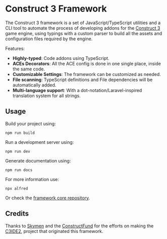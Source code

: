 # Construct 3 Framework

The Construct 3 framework is a set of JavaScript/TypeScript utilities and a CLI tool to automate the process of developing addons for the [Construct 3](https://construct.net) game engine, using typings with a custom parser to build all the assets and configuration files required by the engine.

Features:
- **Highly-typed**: Code addons using TypeScript.
- **ACEs Decorators**: All the ACE config is done in one single place, inside the same code.
- **Customizable Settings**: The framework can be customized as needed.
- **File scanning**: TypeScript definitions and File dependencies will be automatically added.
- **Multi-language support**: With a dot-notation/Laravel-inspired translation system for all strings.

## Usage

Build your project using:

```
npm run build
```

Run a development server using:

```
npm run dev
```

Generate documentation using:

```
npm run docs
```

For more information use:

```
npx alfred
```

Or check the [framework core repository](https://github.com/MasterPose/c3-framework-core).


## Credits

Thanks to [Skymen](https://github.com/skymen) and the [ConstructFund](https://github.com/ConstructFund) for the efforts on making the [C3IDE2](https://github.com/ConstructFund/c3ide2-framework), project that originated this framework.